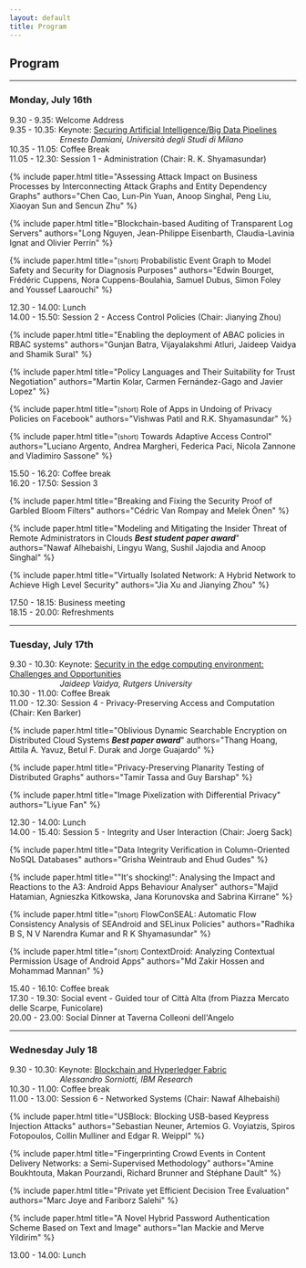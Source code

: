 ```yaml
---
layout: default
title: Program
---
```


## Program
--------------------------------------------------------------------------------

### Monday, July 16th

<dl>

<dt class="program-entry">9.30 - 9.35: Welcome Address</dt>

<dt class="program-entry">9.35 - 10.35: Keynote: <a href="{{ "/keynote-damiani" | relative_url }}">Securing Artificial Intelligence/Big Data Pipelines</a></dt>
<dd style="margin-left: 6.3em;"><em>Ernesto Damiani, Università degli Studi di Milano</em></dd>

<dt class="program-entry">10.35 - 11.05: Coffee Break</dt>

<dt class="program-entry">11.05 - 12.30: Session 1 - Administration (Chair: R. K. Shyamasundar)</dt>

{% include paper.html
  title="Assessing Attack Impact on Business Processes by Interconnecting Attack Graphs and Entity Dependency Graphs"
  authors="Chen Cao, Lun-Pin Yuan, Anoop Singhal, Peng Liu, Xiaoyan Sun and Sencun Zhu"
%}

{% include paper.html
  title="Blockchain-based Auditing of Transparent Log Servers"
  authors="Long Nguyen, Jean-Philippe Eisenbarth, Claudia-Lavinia Ignat and Olivier Perrin"
%}

{% include paper.html
  title="<small>(short)</small> Probabilistic Event Graph to Model Safety and Security for Diagnosis Purposes"
  authors="Edwin Bourget, Frédéric Cuppens, Nora Cuppens-Boulahia, Samuel Dubus, Simon Foley and Youssef Laarouchi"
%}

<dt class="program-entry">12.30 - 14.00: Lunch</dt>

<dt class="program-entry">14.00 - 15.50: Session 2 - Access Control Policies (Chair: Jianying Zhou)</dt>

{% include paper.html
  title="Enabling the deployment of ABAC policies in RBAC systems"
  authors="Gunjan Batra, Vijayalakshmi Atluri, Jaideep Vaidya and Shamik Sural"
%}

{% include paper.html
  title="Policy Languages and Their Suitability for Trust Negotiation"
  authors="Martin Kolar, Carmen Fernández-Gago and Javier Lopez"
%}

{% include paper.html
  title="<small>(short)</small> Role of Apps in Undoing of Privacy Policies on Facebook"
  authors="Vishwas Patil and R.K. Shyamasundar"
%}

{% include paper.html
  title="<small>(short)</small> Towards Adaptive Access Control"
  authors="Luciano Argento, Andrea Margheri, Federica Paci, Nicola Zannone and Vladimiro Sassone"
%}

<dt class="program-entry">15.50 - 16.20: Coffee break</dt>

<dt class="program-entry">16.20 - 17.50: Session 3 </dt>

{% include paper.html
  title="Breaking and Fixing the Security Proof of Garbled Bloom Filters"
  authors="Cédric Van Rompay and Melek Önen"
%}

{% include paper.html
title="Modeling and Mitigating the Insider Threat of Remote Administrators in Clouds <b>*Best student paper award*</b>"
  authors="Nawaf Alhebaishi, Lingyu Wang, Sushil Jajodia and Anoop Singhal"
%}

{% include paper.html
  title="Virtually Isolated Network: A Hybrid Network to Achieve High Level Security"
  authors="Jia Xu and Jianying Zhou"
%}

<dt class="program-entry">17.50 - 18.15: Business meeting</dt>

<dt class="program-entry">18.15 - 20.00: Refreshments</dt>

</dl>

--------------------------------------------------------------------------------

### Tuesday, July 17th

<dl>

<dt class="program-entry">9.30 - 10.30: Keynote: <a href="{{ "/keynote-vaidya" | relative_url }}">Security in the edge computing environment: Challenges and Opportunities</a></dt>
<dd style="margin-left: 6.3em;"><em>Jaideep Vaidya, Rutgers University</em></dd>

<dt class="program-entry">10.30 - 11.00: Coffee Break</dt>

<dt class="program-entry">11.00 - 12.30: Session 4 - Privacy-Preserving Access and Computation (Chair: Ken Barker)</dt>

{% include paper.html
title="Oblivious Dynamic Searchable Encryption on Distributed Cloud Systems <b>*Best paper award*</b>"
  authors="Thang Hoang, Attila A. Yavuz, Betul F. Durak and Jorge Guajardo"
%}

{% include paper.html
  title="Privacy-Preserving Planarity Testing of Distributed Graphs"
  authors="Tamir Tassa and Guy Barshap"
%}

{% include paper.html
  title="Image Pixelization with Differential Privacy"
  authors="Liyue Fan"
%}

<dt class="program-entry">12.30 - 14.00: Lunch</dt>

<dt class="program-entry">14.00 - 15.40: Session 5 - Integrity and User Interaction (Chair: Joerg Sack)</dt>

{% include paper.html
  title="Data Integrity Verification in Column-Oriented NoSQL Databases"
  authors="Grisha Weintraub and Ehud Gudes"
%}

{% include paper.html
  title="\"It's shocking!\": Analysing the Impact and Reactions to the A3: Android Apps Behaviour Analyser"
  authors="Majid Hatamian, Agnieszka Kitkowska, Jana Korunovska and Sabrina Kirrane"
%}

{% include paper.html
  title="<small>(short)</small> FlowConSEAL: Automatic Flow Consistency Analysis of SEAndroid and SELinux Policies"
  authors="Radhika B S, N V Narendra Kumar and R K Shyamasundar"
%}

{% include paper.html
  title="<small>(short)</small> ContextDroid: Analyzing Contextual Permission Usage of Android Apps"
  authors="Md Zakir Hossen and Mohammad Mannan"
%}

<dt class="program-entry">15.40 - 16.10: Coffee break</dt>


<dt class="program-entry">17.30 - 19.30: Social event - Guided tour of Città Alta (from Piazza Mercato delle Scarpe, Funicolare)</dt>

<dt class="program-entry">20.00 - 23.00: Social Dinner at Taverna Colleoni dell'Angelo</dt>

</dl>

--------------------------------------------------------------------------------

### Wednesday July 18

<dl>

<dt class="program-entry">9.30 - 10.30: Keynote: <a href="{{ "/keynote-sorniotti" | relative_url }}">Blockchain and Hyperledger Fabric</a></dt>
<dd style="margin-left: 6.3em;"><em>Alessandro Sorniotti, IBM Research</em></dd>

<dt class="program-entry">10.30 - 11.00: Coffee break</dt>

<dt class="program-entry">11.00 - 13.00: Session 6 - Networked Systems (Chair: Nawaf Alhebaishi)</dt>

{% include paper.html
  title="USBlock: Blocking USB-based Keypress Injection Attacks"
  authors="Sebastian Neuner, Artemios G. Voyiatzis, Spiros Fotopoulos, Collin Mulliner and Edgar R. Weippl"
%}


{% include paper.html
  title="Fingerprinting Crowd Events in Content Delivery Networks: a Semi-Supervised Methodology"
  authors="Amine Boukhtouta, Makan Pourzandi, Richard Brunner and Stéphane Dault"
%}

{% include paper.html
  title="Private yet Efficient Decision Tree Evaluation"
  authors="Marc Joye and Fariborz Salehi"
%}

{% include paper.html
  title="A Novel Hybrid Password Authentication Scheme Based on Text and Image"
  authors="Ian Mackie and Merve Yildirim"
%}

<dt class="program-entry">13.00 - 14.00: Lunch</dt>

</dl>
